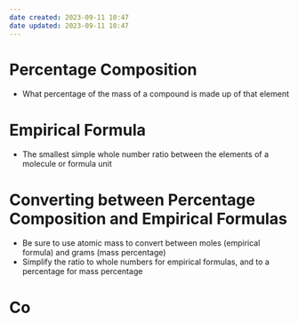```yaml
---
date created: 2023-09-11 10:47
date updated: 2023-09-11 10:47
---
```


# Percentage Composition

- What percentage of the mass of a compound is made up of that element

# Empirical Formula

- The smallest simple whole number ratio between the elements of a molecule or formula unit

# Converting between Percentage Composition and Empirical Formulas

- Be sure to use atomic mass to convert between moles (empirical formula) and grams (mass percentage)
- Simplify the ratio to whole numbers for empirical formulas, and to a percentage for mass percentage

# Co